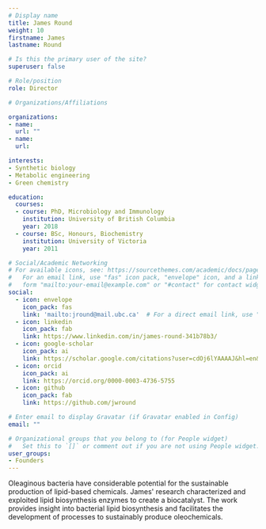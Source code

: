 ```yaml
---
# Display name
title: James Round
weight: 10
firstname: James
lastname: Round

# Is this the primary user of the site?
superuser: false

# Role/position
role: Director

# Organizations/Affiliations

organizations:
- name: 
  url: ""
- name: 
  url: 

interests:
- Synthetic biology
- Metabolic engineering 
- Green chemistry

education:
  courses:
  - course: PhD, Microbiology and Immunology
    institution: University of British Columbia
    year: 2018
  - course: BSc, Honours, Biochemistry
    institution: University of Victoria
    year: 2011

# Social/Academic Networking
# For available icons, see: https://sourcethemes.com/academic/docs/page-builder/#icons
#   For an email link, use "fas" icon pack, "envelope" icon, and a link in the
#   form "mailto:your-email@example.com" or "#contact" for contact widget.
social:
  - icon: envelope
    icon_pack: fas
    link: 'mailto:jround@mail.ubc.ca'  # For a direct email link, use "mailto:test@example.org".
  - icon: linkedin
    icon_pack: fab
    link: https://www.linkedin.com/in/james-round-341b78b3/
  - icon: google-scholar
    icon_pack: ai
    link: https://scholar.google.com/citations?user=cdOj6lYAAAAJ&hl=en&oi=ao
  - icon: orcid
    icon_pack: ai
    link: https://orcid.org/0000-0003-4736-5755
  - icon: github
    icon_pack: fab
    link: https://github.com/jwround

# Enter email to display Gravatar (if Gravatar enabled in Config)
email: ""

# Organizational groups that you belong to (for People widget)
#   Set this to `[]` or comment out if you are not using People widget.
user_groups:
- Founders
---
```


Oleaginous bacteria have considerable potential for the sustainable production of lipid-based chemicals. James' research characterized and exploited lipid biosynthesis enzymes to create a biocatalyst. The work provides insight into bacterial lipid biosynthesis and facilitates the development of processes to sustainably produce oleochemicals.
